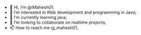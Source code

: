 - 👋 Hi, I’m @iMahesh01;
- 👀 I’m interested in Web development and programming in Java;
- 🌱 I’m currently learning java;
- 💞️ I’m looking to collaborate on realtime projects;
- 📫 How to reach me ig_mahesh01;

<!---
iMahesh01/iMahesh01 is a ✨ special ✨ repository because its `README.md` (this file) appears on your GitHub profile.
You can click the Preview link to take a look at your changes.
--->
